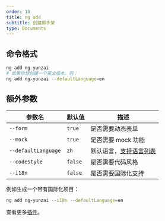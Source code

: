 ```yaml
---
order: 10
title: ng add
subtitle: 创建脚手架
type: Documents
---
```


## 命令格式

```bash
ng add ng-yunzai
# 如果你想创建一个英文版本，则：
ng add ng-yunzai --defaultLanguage=en
```

## 额外参数

| 参数名              | 默认值  | 描述                                                  |
| ------------------- | ------- | ----------------------------------------------------- |
| `--form`            | `true`  | 是否需要动态表单                                      |
| `--mock`            | `true`  | 是否需要 mock 功能                                    |
| `--defaultLanguage` | `zh`    | 默认语言，[支持语言列表](/cli/plugin/zh#支持语言列表) |
| `--codeStyle`       | `false` | 是否需要代码风格                                      |
| `--i18n`            | `false` | 是否需要国际化支持                                    |

例如生成一个带有国际化项目：

```bash
ng add ng-yunzai --i18n --defaultLanguage=en
```

查看更多[插件](/cli/plugin)。
